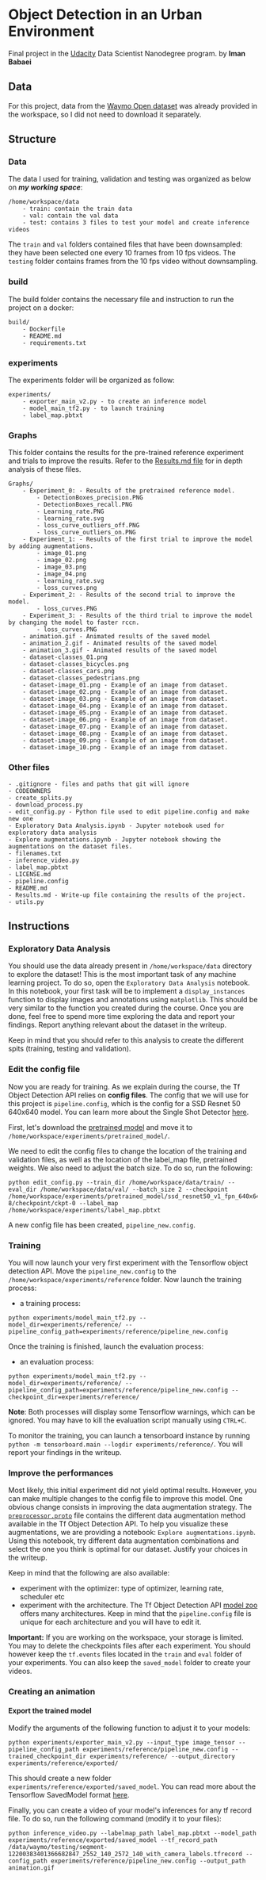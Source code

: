 # Object Detection in an Urban Environment
Final project in the [Udacity](https://www.udacity.com/) Data Scientist Nanodegree program.
by **Iman Babaei**



## Data

For this project, data from the [Waymo Open dataset](https://waymo.com/open/) was already provided in the workspace, so I did not need to download it separately.

## Structure

### Data

The data I used for training, validation and testing was organized as below on ***my working space***:
```
/home/workspace/data
    - train: contain the train data 
    - val: contain the val data 
    - test: contains 3 files to test your model and create inference videos
```

The `train` and `val` folders contained files that have been downsampled: they have been selected one every 10 frames from 10 fps videos. The `testing` folder contains frames from the 10 fps video without downsampling.

### build
The build folder contains the necessary file and instruction to run the project on a docker:
```
build/
    - Dockerfile
    - README.md
    - requirements.txt
```

### experiments
The experiments folder will be organized as follow:
```
experiments/
    - exporter_main_v2.py - to create an inference model
    - model_main_tf2.py - to launch training
    - label_map.pbtxt
```
### Graphs

This folder contains the results for the pre-trained reference experiment and trials to improve the results. Refer to the [Results.md file](Results.md) for in depth analysis of these files.

```
Graphs/
    - Experiment_0: - Results of the pretrained reference model.
        - DetectionBoxes_precision.PNG
        - DetectionBoxes_recall.PNG
        - Learning_rate.PNG
        - learning_rate.svg
        - loss_curve_outliers_off.PNG
        - loss_curve_outliers_on.PNG
    - Experiment_1: - Results of the first trial to improve the model by adding augmentations.
        - image_01.png
        - image_02.png
        - image_03.png
        - image_04.png
        - learning_rate.svg
        - loss_curves.png
    - Experiment_2: - Results of the second trial to improve the model.
        - loss_curves.PNG
    - Experiment_3: - Results of the third trial to improve the model by changing the model to faster rccn.
        - loss_curves.PNG
    - animation.gif - Animated results of the saved model
    - animation_2.gif - Animated results of the saved model
    - animation_3.gif - Animated results of the saved model
    - dataset-classes_01.png
    - dataset-classes_bicycles.png
    - dataset-classes_cars.png
    - dataset-classes_pedestrians.png
    - dataset-image_01.png - Example of an image from dataset.
    - dataset-image_02.png - Example of an image from dataset.
    - dataset-image_03.png - Example of an image from dataset.
    - dataset-image_04.png - Example of an image from dataset.
    - dataset-image_05.png - Example of an image from dataset.
    - dataset-image_06.png - Example of an image from dataset.
    - dataset-image_07.png - Example of an image from dataset.
    - dataset-image_08.png - Example of an image from dataset.
    - dataset-image_09.png - Example of an image from dataset.
    - dataset-image_10.png - Example of an image from dataset.
```

### Other files

```
- .gitignore - files and paths that git will ignore
- CODEOWNERS
- create_splits.py
- download_process.py
- edit_config.py - Python file used to edit pipeline.config and make new one
- Exploratory Data Analysis.ipynb - Jupyter notebook used for exploratory data analysis
- Explore augmentations.ipynb - Jupyter notebook showing the augmentations on the dataset files.
- filenames.txt
- inference_video.py
- label_map.pbtxt
- LICENSE.md
- pipeline.config
- README.md
- Results.md - Write-up file containing the results of the project.
- utils.py
```

## Instructions

### Exploratory Data Analysis

You should use the data already present in `/home/workspace/data` directory to explore the dataset! This is the most important task of any machine learning project. To do so, open the `Exploratory Data Analysis` notebook. In this notebook, your first task will be to implement a `display_instances` function to display images and annotations using `matplotlib`. This should be very similar to the function you created during the course. Once you are done, feel free to spend more time exploring the data and report your findings. Report anything relevant about the dataset in the writeup.

Keep in mind that you should refer to this analysis to create the different spits (training, testing and validation).

### Edit the config file

Now you are ready for training. As we explain during the course, the Tf Object Detection API relies on **config files**. The config that we will use for this project is `pipeline.config`, which is the config for a SSD Resnet 50 640x640 model. You can learn more about the Single Shot Detector [here](https://arxiv.org/pdf/1512.02325.pdf).

First, let's download the [pretrained model](http://download.tensorflow.org/models/object_detection/tf2/20200711/ssd_resnet50_v1_fpn_640x640_coco17_tpu-8.tar.gz) and move it to `/home/workspace/experiments/pretrained_model/`.

We need to edit the config files to change the location of the training and validation files, as well as the location of the label_map file, pretrained weights. We also need to adjust the batch size. To do so, run the following:
```
python edit_config.py --train_dir /home/workspace/data/train/ --eval_dir /home/workspace/data/val/ --batch_size 2 --checkpoint /home/workspace/experiments/pretrained_model/ssd_resnet50_v1_fpn_640x640_coco17_tpu-8/checkpoint/ckpt-0 --label_map /home/workspace/experiments/label_map.pbtxt
```
A new config file has been created, `pipeline_new.config`.

### Training

You will now launch your very first experiment with the Tensorflow object detection API. Move the `pipeline_new.config` to the `/home/workspace/experiments/reference` folder. Now launch the training process:
* a training process:
```
python experiments/model_main_tf2.py --model_dir=experiments/reference/ --pipeline_config_path=experiments/reference/pipeline_new.config
```
Once the training is finished, launch the evaluation process:
* an evaluation process:
```
python experiments/model_main_tf2.py --model_dir=experiments/reference/ --pipeline_config_path=experiments/reference/pipeline_new.config --checkpoint_dir=experiments/reference/
```

**Note**: Both processes will display some Tensorflow warnings, which can be ignored. You may have to kill the evaluation script manually using
`CTRL+C`.

To monitor the training, you can launch a tensorboard instance by running `python -m tensorboard.main --logdir experiments/reference/`. You will report your findings in the writeup.

### Improve the performances

Most likely, this initial experiment did not yield optimal results. However, you can make multiple changes to the config file to improve this model. One obvious change consists in improving the data augmentation strategy. The [`preprocessor.proto`](https://github.com/tensorflow/models/blob/master/research/object_detection/protos/preprocessor.proto) file contains the different data augmentation method available in the Tf Object Detection API. To help you visualize these augmentations, we are providing a notebook: `Explore augmentations.ipynb`. Using this notebook, try different data augmentation combinations and select the one you think is optimal for our dataset. Justify your choices in the writeup.

Keep in mind that the following are also available:
* experiment with the optimizer: type of optimizer, learning rate, scheduler etc
* experiment with the architecture. The Tf Object Detection API [model zoo](https://github.com/tensorflow/models/blob/master/research/object_detection/g3doc/tf2_detection_zoo.md) offers many architectures. Keep in mind that the `pipeline.config` file is unique for each architecture and you will have to edit it.

**Important:** If you are working on the workspace, your storage is limited. You may to delete the checkpoints files after each experiment. You should however keep the `tf.events` files located in the `train` and `eval` folder of your experiments. You can also keep the `saved_model` folder to create your videos.


### Creating an animation
#### Export the trained model
Modify the arguments of the following function to adjust it to your models:

```
python experiments/exporter_main_v2.py --input_type image_tensor --pipeline_config_path experiments/reference/pipeline_new.config --trained_checkpoint_dir experiments/reference/ --output_directory experiments/reference/exported/
```

This should create a new folder `experiments/reference/exported/saved_model`. You can read more about the Tensorflow SavedModel format [here](https://www.tensorflow.org/guide/saved_model).

Finally, you can create a video of your model's inferences for any tf record file. To do so, run the following command (modify it to your files):
```
python inference_video.py --labelmap_path label_map.pbtxt --model_path experiments/reference/exported/saved_model --tf_record_path /data/waymo/testing/segment-12200383401366682847_2552_140_2572_140_with_camera_labels.tfrecord --config_path experiments/reference/pipeline_new.config --output_path animation.gif
```
